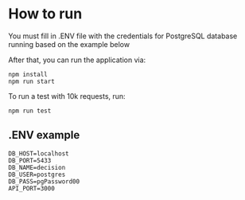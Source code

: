 # How to run
You must fill in .ENV file with the credentials for PostgreSQL database running based on the example below

After that, you can run the application via:

```
npm install
npm run start
```

To run a test with 10k requests, run:

```
npm run test
```

## .ENV example

```
DB_HOST=localhost
DB_PORT=5433
DB_NAME=decision
DB_USER=postgres
DB_PASS=pgPassword00
API_PORT=3000
```